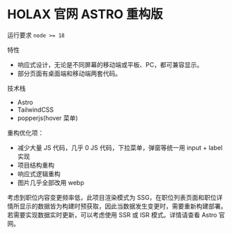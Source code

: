 # HOLAX 官网 ASTRO 重构版

运行要求
`node >= 18`

特性

- 响应式设计，无论是不同屏幕的移动端或平板、PC，都可兼容显示。
- 部分页面有桌面端和移动端两套代码。

技术栈

- Astro
- TailwindCSS
- popperjs(hover 菜单)

重构优化项：

- 减少大量 JS 代码，几乎 0 JS 代码，下拉菜单，弹窗等统一用 input + label 实现
- 项目结构重构
- 响应式逻辑重构
- 图片几乎全部改用 webp

考虑到职位内容变更频率低，此项目渲染模式为 SSG，在职位列表页面和职位详情所显示的数据皆为构建时预获取，因此当数据发生变更时，需要重新构建部署。若需要实现数据实时更新，可以考虑使用 SSR 或 ISR 模式。详情请查看 Astro 官网。
